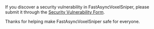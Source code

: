 If you discover a security vulnerability in FastAsyncVoxelSniper, please submit it through the [Security Vulnerability Form](https://forms.gle/btgdRn9yhGtzEiGW8).

Thanks for helping make FastAsyncVoxelSniper safe for everyone.
